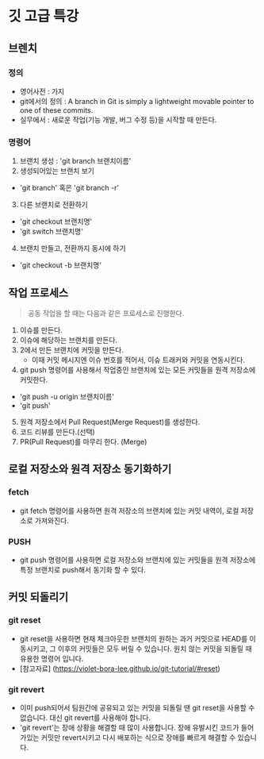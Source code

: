 # 깃 고급 특강

## 브렌치


### 정의
- 영어사전 : 가지
- git에서의 정의 :  A branch in Git is simply a lightweight movable pointer to one of these commits.
- 실무에서 : 새로운 작업(기능 개발, 버그 수정 등)을 시작할 때 만든다.  

### 명령어
1. 브랜치 생성 : 'git branch 브랜치이름'
2. 생성되어있는 브랜치 보기
 - 'git branch' 혹은 'git branch -r'
3. 다른 브랜치로 전환하기
 - 'git checkout 브랜치명' 
 - 'git switch 브랜치명'
4. 브랜치 만들고, 전환까지 동시에 하기
 - 'git checkout -b 브랜치명'



 ## 작업 프로세스
 > 공동 작업을 할 때는 다음과 같은 프로세스로 진행한다.
 1. 이슈를 만든다.
 2. 이슈에 해당하는 브랜치를 만든다.
 3. 2에서 만든 브랜치에 커밋을 만든다.
    - 이때 커밋 메시지엔 이슈 번호를 적어서, 이슈 트래커와 커밋을 연동시킨다.
 4. git push 명령어를 사용해서 작업중인 브랜치에 있는 모든 커밋들을 원격 저장소에 커밋한다.
  - 'git push -u origin 브랜치이름'
  - 'git push'
 5. 원격 저장소에서 Pull Request(Merge Request)를 생성한다.
 6. 코드 리뷰를 만든다.(선택)
 7. PR(Pull Request)를 마무리 한다. (Merge)





  ## 로컬 저장소와 원격 저장소 동기화하기

 ### fetch
 - git fetch 명령어를 사용하면 원격 저장소의 브랜치에 있는 커밋 내역이, 로컬 저장소로 가져와진다. 

 ### PUSH
 - git push 명령어를 사용하면 로컬 저장소와 브랜치에 있는 커밋들을 원격 저장소에 특정 브랜치로 push해서 동기화 할 수 있다. 



## 커밋 되돌리기

### git reset
- git reset을 사용하면 현재 체크아웃한 브랜치의 원하는 과거 커밋으로 HEAD를 이동시키고, 그 이후의 커밋들은 모두 버릴 수 있습니다. 원치 않는 커밋을 되돌릴 때 유용한 명령어 입니다.
- [참고자료] (https://violet-bora-lee.github.io/git-tutorial/#reset)

### git revert
- 이미 push되어서 팀원간에 공유되고 있는 커밋을 되돌릴 땐 git reset을 사용할 수 없습니다. 대신 git revert를 사용해야 합니다.
- 'git revert'는 장애 상황을 해결할 때 많이 사용합니다. 장애 유발시킨 코드가 들어가있는 커밋만 revert시키고 다시 배포하는 식으로 장애를 빠르게 해결할 수 있습니다.

